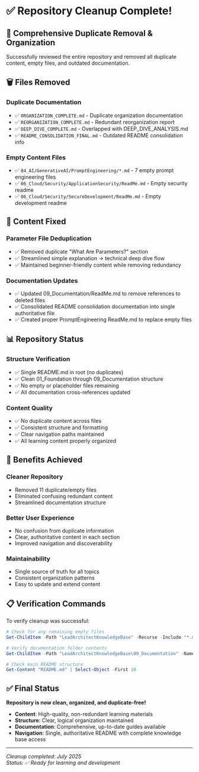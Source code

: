 # ✅ Repository Cleanup Complete!

## 🎯 Comprehensive Duplicate Removal & Organization

Successfully reviewed the entire repository and removed all duplicate content, empty files, and outdated documentation.

## 🗑️ Files Removed

### **Duplicate Documentation**

- ✅ `ORGANIZATION_COMPLETE.md` - Duplicate organization documentation
- ✅ `REORGANIZATION_COMPLETE.md` - Redundant reorganization report
- ✅ `DEEP_DIVE_COMPLETE.md` - Overlapped with DEEP_DIVE_ANALYSIS.md
- ✅ `README_CONSOLIDATION_FINAL.md` - Outdated README consolidation info

### **Empty Content Files**

- ✅ `04_AI/GenerativeAI/PromptEngineering/*.md` - 7 empty prompt engineering files
- ✅ `06_Cloud/Security/ApplicationSecurity/ReadMe.md` - Empty security readme
- ✅ `06_Cloud/Security/SecureDevelopment/ReadMe.md` - Empty development readme

## 🔧 Content Fixed

### **Parameter File Deduplication**

- ✅ Removed duplicate "What Are Parameters?" section
- ✅ Streamlined simple explanation → technical deep dive flow
- ✅ Maintained beginner-friendly content while removing redundancy

### **Documentation Updates**

- ✅ Updated 09_Documentation/ReadMe.md to remove references to deleted files
- ✅ Consolidated README consolidation documentation into single authoritative file
- ✅ Created proper PromptEngineering ReadMe.md to replace empty files

## 📊 Repository Status

### **Structure Verification**

- ✅ Single README.md in root (no duplicates)
- ✅ Clean 01_Foundation through 09_Documentation structure
- ✅ No empty or placeholder files remaining
- ✅ All documentation cross-references updated

### **Content Quality**

- ✅ No duplicate content across files
- ✅ Consistent structure and formatting
- ✅ Clear navigation paths maintained
- ✅ All learning content properly organized

## 🎯 Benefits Achieved

### **Cleaner Repository**

- Removed 11 duplicate/empty files
- Eliminated confusing redundant content
- Streamlined documentation structure

### **Better User Experience**

- No confusion from duplicate information
- Clear, authoritative content in each section
- Improved navigation and discoverability

### **Maintainability**

- Single source of truth for all topics
- Consistent organization patterns
- Easy to update and extend content

## 📋 Verification Commands

To verify cleanup was successful:

```powershell
# Check for any remaining empty files
Get-ChildItem -Path "LeadArchitectKnowledgeBase" -Recurse -Include "*.md" | Where-Object { $_.Length -eq 0 }

# Verify documentation folder contents
Get-ChildItem -Path "LeadArchitectKnowledgeBase\09_Documentation" -Name

# Check main README structure
Get-Content "README.md" | Select-Object -First 10
```

## ✅ Final Status

**Repository is now clean, organized, and duplicate-free!**

- **Content**: High-quality, non-redundant learning materials
- **Structure**: Clear, logical organization maintained
- **Documentation**: Comprehensive, up-to-date guides available
- **Navigation**: Single, authoritative README with complete knowledge base access

---

_Cleanup completed: July 2025_  
_Status: ✅ Ready for learning and development_
